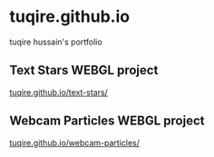 # tuqire.github.io
tuqire hussain's portfolio

## Text Stars WEBGL project

[tuqire.github.io/text-stars/](tuqire.github.io/text-stars/)

## Webcam Particles WEBGL project

[tuqire.github.io/webcam-particles/](tuqire.github.io/webcam-particles/)
